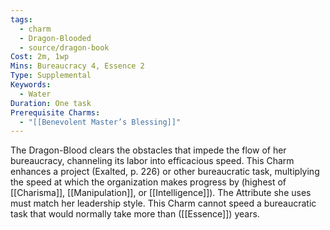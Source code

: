 ```yaml
---
tags:
  - charm
  - Dragon-Blooded
  - source/dragon-book
Cost: 2m, 1wp
Mins: Bureaucracy 4, Essence 2
Type: Supplemental
Keywords:
  - Water
Duration: One task
Prerequisite Charms:
  - "[[Benevolent Master’s Blessing]]"
---
```

The Dragon-Blood clears the obstacles that impede the flow of her bureaucracy, channeling its labor into efficacious speed. This Charm enhances a project (Exalted, p. 226) or other bureaucratic task, multiplying the speed at which the organization makes progress by (highest of [[Charisma]], [[Manipulation]], or [[Intelligence]]). The Attribute she uses must match her leadership style. This Charm cannot speed a bureaucratic task that would normally take more than ([[Essence]]) years.